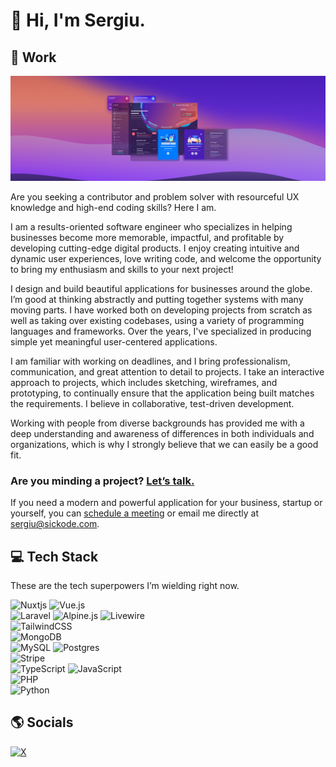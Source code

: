 # 👋 Hi, I'm Sergiu.

## 💼 Work

<a href="https://sickode.com">
  <img src="https://raw.githubusercontent.com/sergiuwaxmann/sergiuwaxmann/master/assets/header.png">
</a>

Are you seeking a contributor and problem solver with resourceful UX knowledge and high-end coding skills? Here I am.

I am a results-oriented software engineer who specializes in helping businesses become more memorable, impactful, and profitable by developing cutting-edge digital products. I enjoy creating intuitive and dynamic user experiences, love writing code, and welcome the opportunity to bring my enthusiasm and skills to your next project!

I design and build beautiful applications for businesses around the globe. I’m good at thinking abstractly and putting together systems with many moving parts. I have worked both on developing projects from scratch as well as taking over existing codebases, using a variety of programming languages and frameworks. Over the years, I've specialized in producing simple yet meaningful user-centered applications.

I am familiar with working on deadlines, and I bring professionalism, communication, and great attention to detail to projects. I take an interactive approach to projects, which includes sketching, wireframes, and prototyping, to continually ensure that the application being built matches the requirements. I believe in collaborative, test-driven development.

Working with people from diverse backgrounds has provided me with a deep understanding and awareness of differences in both individuals and organizations, which is why I strongly believe that we can easily be a good fit.

### Are you minding a project? [Let’s talk.](https://sickode.com)

If you need a modern and powerful application for your business, startup or yourself, you can [schedule a meeting](https://tidycal.com/sickode) or email me directly at [sergiu@sickode.com](mailto:sergiu@sickode.com?subject=Let's%20talk.).

## 💻 Tech Stack

These are the tech superpowers I’m wielding right now.

![Nuxtjs](https://img.shields.io/badge/Nuxt-002E3B?style=for-the-badge&logo=nuxtdotjs&logoColor=#00DC82)
![Vue.js](https://img.shields.io/badge/vuejs-%2335495e.svg?style=for-the-badge&logo=vuedotjs&logoColor=%234FC08D)
<br>
![Laravel](https://img.shields.io/badge/laravel-%23FF2D20.svg?style=for-the-badge&logo=laravel&logoColor=white)
![Alpine.js](https://img.shields.io/badge/alpinejs-white.svg?style=for-the-badge&logo=alpinedotjs&logoColor=%238BC0D0)
![Livewire](https://img.shields.io/badge/livewire-%234e56a6.svg?style=for-the-badge&logo=livewire&logoColor=white)
<br>
![TailwindCSS](https://img.shields.io/badge/tailwindcss-%2338B2AC.svg?style=for-the-badge&logo=tailwind-css&logoColor=white)
<br>
![MongoDB](https://img.shields.io/badge/MongoDB-%234ea94b.svg?style=for-the-badge&logo=mongodb&logoColor=white)
<br>
![MySQL](https://img.shields.io/badge/mysql-%234479A1.svg?style=for-the-badge&logo=mysql&logoColor=white)
![Postgres](https://img.shields.io/badge/postgres-%23316192.svg?style=for-the-badge&logo=postgresql&logoColor=white)
<br>
![Stripe](https://img.shields.io/badge/Stripe-5469d4?style=for-the-badge&logo=stripe&logoColor=ffffff)
<br>
![TypeScript](https://img.shields.io/badge/typescript-%23007ACC.svg?style=for-the-badge&logo=typescript&logoColor=white)
![JavaScript](https://img.shields.io/badge/javascript-%23323330.svg?style=for-the-badge&logo=javascript&logoColor=%23F7DF1E)
<br>
![PHP](https://img.shields.io/badge/php-%23777BB4.svg?style=for-the-badge&logo=php&logoColor=white)
<br>
![Python](https://img.shields.io/badge/python-%233670A0?style=for-the-badge&logo=python&logoColor=%23ffdd54)

## 🌎 Socials

[![X](https://img.shields.io/badge/X-%23000000.svg?style=for-the-badge&logo=X&logoColor=white)](https://x.com/sergiuwaxmann)
